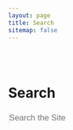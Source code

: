 ```yaml
---
layout: page
title: Search
sitemap: false
---
```


<h1 style=padding-top:3rem;>Search</h1>
<script src="//ajax.googleapis.com/ajax/libs/jquery/1.10.2/jquery.min.js"></script>
<div class="well" id="searchbox">
  <input style="background-color:transparent;outline:none;height:2rem;width:18rem;color:#CECECE;border-style:none;font-size:120%;" id="search-field" placeholder="Search the Site" autofocus/>
  <ul id="results"></ul>
</div>
